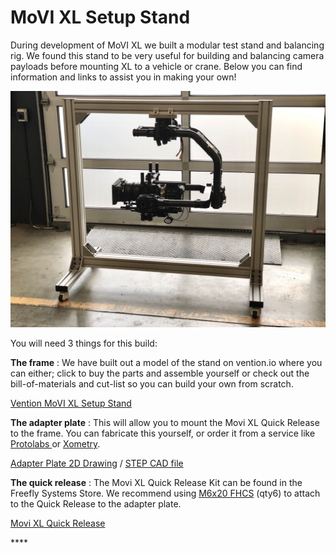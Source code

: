 # MoVI XL Setup Stand

During development of MoVI XL we built a modular test stand and balancing rig. We found this stand to be very useful for building and balancing camera payloads before mounting XL to a vehicle or crane. Below you can find information and links to assist you in making your own!

![](../../../.gitbook/assets/image-from-ios-172-.jpg)

You will need 3 things for this build:

**The frame** : We have built out a model of the stand on vention.io where you can either; click to buy the parts and assemble yourself or check out the bill-of-materials and cut-list so you can build your own from scratch.

[Vention MoVI XL Setup Stand](https://vention.io/designs/movi-xl-setup-stand-85647)

**The adapter plate** : This will allow you to mount the Movi XL Quick Release to the frame. You can fabricate this yourself, or order it from a service like [Protolabs ](https://www.protolabs.com/services/cnc-machining/)or [Xometry](https://www.xometry.com/).

[Adapter Plate 2D Drawing](https://www.dropbox.com/s/pg8ix1661t4ywg0/410-00987%20Mount%20Adapter%20Movi%20XL%20Quick%20Release%20-%20REV01.pdf?dl=0)  /  [STEP CAD file](https://www.dropbox.com/s/zb06f5kxpw2scdr/410-00987%20Mount%20Adapter%20Movi%20XL%20Quick%20Release.STEP?dl=0)

**The quick release** : The Movi XL Quick Release Kit can be found in the Freefly Systems Store. We recommend using [M6x20 FHCS](https://www.mcmaster.com/92125A240) \(qty6\) to attach to the Quick Release to the adapter plate.

[Movi XL Quick Release](https://store.freeflysystems.com/collections/movi-xl/products/quick-release-kit)







\*\*\*\*


